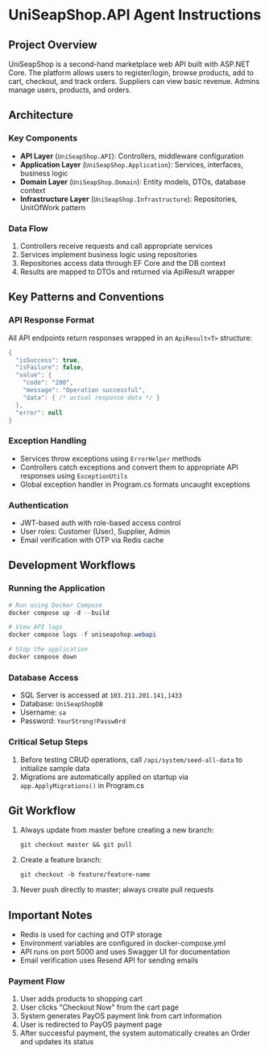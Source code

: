 # UniSeapShop.API Agent Instructions

## Project Overview
UniSeapShop is a second-hand marketplace web API built with ASP.NET Core. The platform allows users to register/login, browse products, add to cart, checkout, and track orders. Suppliers can view basic revenue. Admins manage users, products, and orders.

## Architecture

### Key Components
- **API Layer** (`UniSeapShop.API`): Controllers, middleware configuration
- **Application Layer** (`UniSeapShop.Application`): Services, interfaces, business logic
- **Domain Layer** (`UniSeapShop.Domain`): Entity models, DTOs, database context
- **Infrastructure Layer** (`UniSeapShop.Infrastructure`): Repositories, UnitOfWork pattern

### Data Flow
1. Controllers receive requests and call appropriate services
2. Services implement business logic using repositories
3. Repositories access data through EF Core and the DB context
4. Results are mapped to DTOs and returned via ApiResult wrapper

## Key Patterns and Conventions

### API Response Format
All API endpoints return responses wrapped in an `ApiResult<T>` structure:
```csharp
{
  "isSuccess": true,
  "isFailure": false,
  "value": {
    "code": "200", 
    "message": "Operation successful",
    "data": { /* actual response data */ }
  },
  "error": null
}
```

### Exception Handling
- Services throw exceptions using `ErrorHelper` methods
- Controllers catch exceptions and convert them to appropriate API responses using `ExceptionUtils`
- Global exception handler in Program.cs formats uncaught exceptions

### Authentication
- JWT-based auth with role-based access control
- User roles: Customer (User), Supplier, Admin
- Email verification with OTP via Redis cache

## Development Workflows

### Running the Application
```powershell
# Run using Docker Compose
docker compose up -d --build

# View API logs
docker compose logs -f uniseapshop.webapi

# Stop the application
docker compose down
```

### Database Access
- SQL Server is accessed at `103.211.201.141,1433`
- Database: `UniSeapShopDB`
- Username: `sa`
- Password: `YourStrong!Passw0rd`

### Critical Setup Steps
1. Before testing CRUD operations, call `/api/system/seed-all-data` to initialize sample data
2. Migrations are automatically applied on startup via `app.ApplyMigrations()` in Program.cs

## Git Workflow
1. Always update from master before creating a new branch:
   ```
   git checkout master && git pull
   ```
2. Create a feature branch:
   ```
   git checkout -b feature/feature-name
   ```
3. Never push directly to master; always create pull requests

## Important Notes
- Redis is used for caching and OTP storage
- Environment variables are configured in docker-compose.yml
- API runs on port 5000 and uses Swagger UI for documentation
- Email verification uses Resend API for sending emails

### Payment Flow
1. User adds products to shopping cart
2. User clicks "Checkout Now" from the cart page
3. System generates PayOS payment link from cart information
4. User is redirected to PayOS payment page
5. After successful payment, the system automatically creates an Order and updates its status